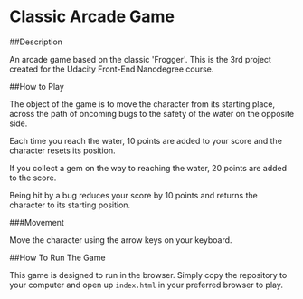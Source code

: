 Classic Arcade Game
===============================

##Description

An arcade game based on the classic 'Frogger'. This is the 3rd project created for the Udacity Front-End Nanodegree course.

##How to Play

The object of the game is to move the character from its starting place, across the path of oncoming bugs to the safety of the water on the opposite side.

Each time you reach the water, 10 points are added to your score and the character resets its position.

If you collect a gem on the way to reaching the water, 20 points are added to the score.

Being hit by a bug reduces your score by 10 points and returns the character to its starting position.

###Movement

Move the character using the arrow keys on your keyboard.

##How To Run The Game

This game is designed to run in the browser. Simply copy the repository to your computer and open up `index.html` in your preferred browser to play.

